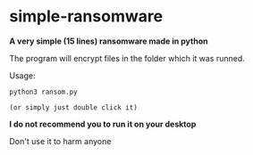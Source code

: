 # simple-ransomware
**A very simple (15 lines) ransomware made in python**


The program will encrypt files in the folder which it was runned.

Usage:
  
    python3 ransom.py
  
    (or simply just double click it)
 
**I do not recommend you to run it on your desktop**

Don't use it to harm anyone


